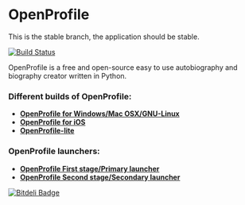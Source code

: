 OpenProfile
===========

This is the stable branch, the application should be stable.


[![Build Status](https://travis-ci.org/deavmi/OpenProfile.png?branch=master)](https://travis-ci.org/deavmi/OpenProfile)

OpenProfile is a free and open-source easy to use autobiography and biography creator written in Python.


### Different builds of OpenProfile:

* [**OpenProfile for Windows/Mac OSX/GNU-Linux**]()
* [**OpenProfile for iOS**]()
* [**OpenProfile-lite**]()

### OpenProfile launchers:

* [**OpenProfile First stage/Primary launcher**](https://github.com/deavmi/OP-first-stage-launcher_windows)
* [**OpenProfile Second stage/Secondary launcher**](https://github.com/deavmi/OP-second-stage-launcher_windows)

[![Bitdeli Badge](https://d2weczhvl823v0.cloudfront.net/deavmi/openprofile/trend.png)](https://bitdeli.com/free "Bitdeli Badge")
